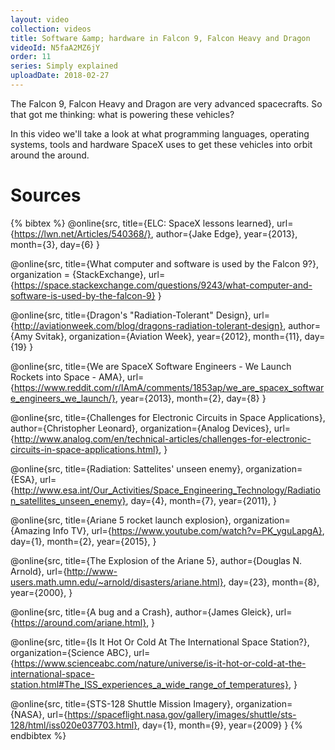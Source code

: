 ```yaml
---
layout: video
collection: videos
title: Software &amp; hardware in Falcon 9, Falcon Heavy and Dragon
videoId: N5faA2MZ6jY
order: 11
series: Simply explained
uploadDate: 2018-02-27
---
```


The Falcon 9, Falcon Heavy and Dragon are very advanced spacecrafts. So that got me thinking: what is powering these vehicles?

In this video we'll take a look at what programming languages, operating systems, tools and hardware SpaceX uses to get these vehicles into orbit around the around.

# Sources
{% bibtex %}
@online{src,
    title={ELC: SpaceX lessons learned},
    url={https://lwn.net/Articles/540368/},
    author={Jake Edge},
    year={2013},
    month={3},
    day={6}
}

@online{src,
    title={What computer and software is used by the Falcon 9?},
    organization = {StackExchange},
    url={https://space.stackexchange.com/questions/9243/what-computer-and-software-is-used-by-the-falcon-9}
}

@online{src,
    title={Dragon's "Radiation-Tolerant" Design},
    url={http://aviationweek.com/blog/dragons-radiation-tolerant-design},
    author={Amy Svitak},
    organization={Aviation Week},
    year={2012},
    month={11},
    day={19}
}

@online{src,
    title={We are SpaceX Software Engineers - We Launch Rockets into Space - AMA},
    url={https://www.reddit.com/r/IAmA/comments/1853ap/we_are_spacex_software_engineers_we_launch/},
    year={2013},
    month={2},
    day={8}
}

@online{src,
    title={Challenges for Electronic Circuits in Space Applications},
    author={Christopher Leonard},
    organization={Analog Devices},
    url={http://www.analog.com/en/technical-articles/challenges-for-electronic-circuits-in-space-applications.html},
}

@online{src,
    title={Radiation: Sattelites' unseen enemy},
    organization={ESA},
    url={http://www.esa.int/Our_Activities/Space_Engineering_Technology/Radiation_satellites_unseen_enemy},
    day={4},
    month={7},
    year={2011},
}

@online{src,
    title={Ariane 5 rocket launch explosion},
    organization={Amazing Info TV},
    url={https://www.youtube.com/watch?v=PK_yguLapgA},
    day={1},
    month={2},
    year={2015},
}

@online{src,
    title={The Explosion of the Ariane 5},
    author={Douglas N. Arnold},
    url={http://www-users.math.umn.edu/~arnold/disasters/ariane.html},
    day={23},
    month={8},
    year={2000},
}

@online{src,
    title={A bug and a Crash},
    author={James Gleick},
    url={https://around.com/ariane.html},
}

@online{src,
    title={Is It Hot Or Cold At The International Space Station?},
    organization={Science ABC},
    url={https://www.scienceabc.com/nature/universe/is-it-hot-or-cold-at-the-international-space-station.html#The_ISS_experiences_a_wide_range_of_temperatures},
}

@online{src,
    title={STS-128 Shuttle Mission Imagery},
    organization={NASA},
    url={https://spaceflight.nasa.gov/gallery/images/shuttle/sts-128/html/iss020e037703.html},
    day={1},
    month={9},
    year={2009}
}
{% endbibtex %}